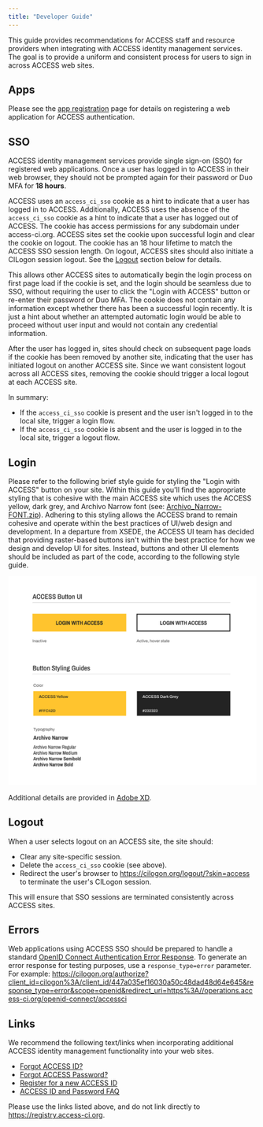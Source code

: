 ```yaml
---
title: "Developer Guide"
---
```


This guide provides recommendations for ACCESS staff and resource providers when integrating with ACCESS identity management services.
The goal is to provide a uniform and consistent process for users to sign in across ACCESS web sites.

Apps
----
Please see the [app registration](/register-app) page for details on registering a web application for ACCESS authentication.

SSO
---
ACCESS identity management services provide single sign-on (SSO) for registered web applications.
Once a user has logged in to ACCESS in their web browser, they should not be prompted again for their password or Duo MFA for **18 hours**.

ACCESS uses an `access_ci_sso` cookie as a hint to indicate that a user has logged in to ACCESS.
Additionally, ACCESS uses the absence of the `access_ci_sso` cookie as a hint to indicate that a user has logged out of ACCESS.
The cookie has access permissions for any subdomain under access-ci.org.
ACCESS sites set the cookie upon successful login and clear the cookie on logout.
The cookie has an 18 hour lifetime to match the ACCESS SSO session length.
On logout, ACCESS sites should also initiate a CILogon session logout. See the [Logout](#logout) section below for details.

This allows other ACCESS sites to automatically begin the login process on first page load if the cookie is set,
and the login should be seamless due to SSO,
without requiring the user to click the "Login with ACCESS" button or re-enter their password or Duo MFA.
The cookie does not contain any information except whether there has been a successful login recently.
It is just a hint about whether an attempted automatic login would be able to proceed without user input
and would not contain any credential information.

After the user has logged in, sites should check on subsequent page loads if the cookie has been removed by another site,
indicating that the user has initiated logout on another ACCESS site.
Since we want consistent logout across all ACCESS sites, removing the cookie should trigger a local logout at each ACCESS site.

In summary:
* If the `access_ci_sso` cookie is present and the user isn't logged in to the local site, trigger a login flow.
* If the `access_ci_sso` cookie is absent and the user is logged in to the local site, trigger a logout flow.

Login
------
Please refer to the following brief style guide for styling the "Login with ACCESS" button on your site. Within this guide you'll find the appropriate styling that is cohesive with the main ACCESS site which uses the ACCESS yellow, dark grey, and Archivo Narrow font (see: [Archivo_Narrow-FONT.zip](/Archivo_Narrow-FONT.zip)). Adhering to this styling allows the ACCESS brand to remain cohesive and operate within the best practices of UI/web design and development. In a departure from XSEDE, the ACCESS UI team has decided that providing raster-based buttons isn't within the best practice for how we design and develop UI for sites. Instead, buttons and other UI elements should be included as part of the code, according to the following style guide.

![Login with ACCESS - Style Guide](/ACCESS_Login_Button.jpg)

Additional details are provided in [Adobe XD](https://xd.adobe.com/view/d332fba6-6d51-4436-bacd-c807f991e5f7-8661/).

Logout
------
When a user selects logout on an ACCESS site, the site should:
* Clear any site-specific session.
* Delete the `access_ci_sso` cookie (see above).
* Redirect the user's browser to <https://cilogon.org/logout/?skin=access> to terminate the user's CILogon session.

This will ensure that SSO sessions are terminated consistently across ACCESS sites.

Errors
------
Web applications using ACCESS SSO should be prepared to handle a standard
[OpenID Connect Authentication Error Response](https://openid.net/specs/openid-connect-core-1_0.html#AuthError).
To generate an error response for testing purposes, use a `response_type=error` parameter.
For example: <https://cilogon.org/authorize?client_id=cilogon%3A/client_id/447a035ef16030a50c48dad48d64e645&response_type=error&scope=openid&redirect_uri=https%3A//operations.access-ci.org/openid-connect/accessci>

Links
-----
We recommend the following text/links when incorporating additional ACCESS identity management functionality into your web sites.
* [Forgot ACCESS ID?](https://identity.access-ci.org/username-reminder)
* [Forgot ACCESS Password?](https://identity.access-ci.org/password-reset)
* [Register for a new ACCESS ID](https://identity.access-ci.org/new-user)
* [ACCESS ID and Password FAQ](https://identity.access-ci.org/faq)

Please use the links listed above, and do not link directly to <https://registry.access-ci.org>.
